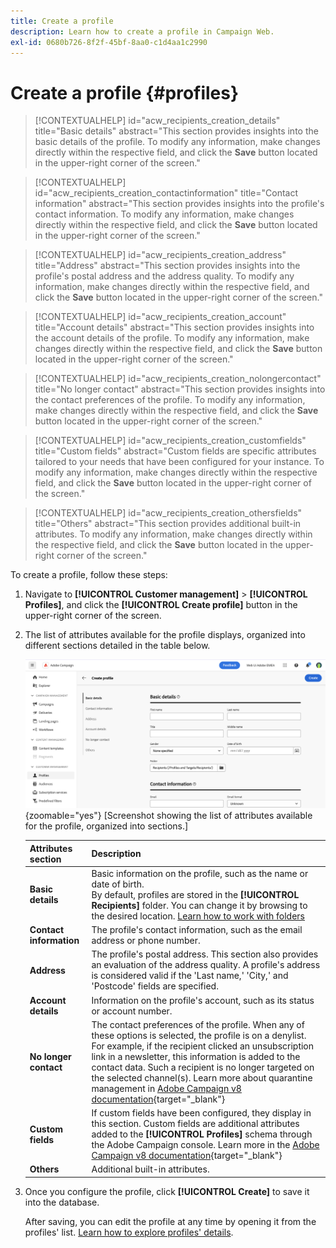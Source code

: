 ```yaml
---
title: Create a profile
description: Learn how to create a profile in Campaign Web.
exl-id: 0680b726-8f2f-45bf-8aa0-c1d4aa1c2990
---
```

# Create a profile {#profiles}

>[!CONTEXTUALHELP]
>id="acw_recipients_creation_details"
>title="Basic details"
>abstract="This section provides insights into the basic details of the profile. To modify any information, make changes directly within the respective field, and click the **Save** button located in the upper-right corner of the screen."

>[!CONTEXTUALHELP]
>id="acw_recipients_creation_contactinformation"
>title="Contact information"
>abstract="This section provides insights into the profile's contact information. To modify any information, make changes directly within the respective field, and click the **Save** button located in the upper-right corner of the screen."

>[!CONTEXTUALHELP]
>id="acw_recipients_creation_address"
>title="Address"
>abstract="This section provides insights into the profile's postal address and the address quality. To modify any information, make changes directly within the respective field, and click the **Save** button located in the upper-right corner of the screen."

>[!CONTEXTUALHELP]
>id="acw_recipients_creation_account"
>title="Account details"
>abstract="This section provides insights into the account details of the profile. To modify any information, make changes directly within the respective field, and click the **Save** button located in the upper-right corner of the screen."

>[!CONTEXTUALHELP]
>id="acw_recipients_creation_nolongercontact"
>title="No longer contact"
>abstract="This section provides insights into the contact preferences of the profile. To modify any information, make changes directly within the respective field, and click the **Save** button located in the upper-right corner of the screen."

>[!CONTEXTUALHELP]
>id="acw_recipients_creation_customfields"
>title="Custom fields"
>abstract="Custom fields are specific attributes tailored to your needs that have been configured for your instance. To modify any information, make changes directly within the respective field, and click the **Save** button located in the upper-right corner of the screen."

>[!CONTEXTUALHELP]
>id="acw_recipients_creation_othersfields"
>title="Others"
>abstract="This section provides additional built-in attributes. To modify any information, make changes directly within the respective field, and click the **Save** button located in the upper-right corner of the screen."

To create a profile, follow these steps:

1. Navigate to **[!UICONTROL Customer management]** > **[!UICONTROL Profiles]**, and click the **[!UICONTROL Create profile]** button in the upper-right corner of the screen.

1. The list of attributes available for the profile displays, organized into different sections detailed in the table below.

    ![](assets/create-profile.png){zoomable="yes"} [Screenshot showing the list of attributes available for the profile, organized into sections.]

    |Attributes section|Description|
    |  ---  |  ---  |
    |**Basic details**|Basic information on the profile, such as the name or date of birth.<br/>By default, profiles are stored in the **[!UICONTROL Recipients]** folder. You can change it by browsing to the desired location. [Learn how to work with folders](../get-started/permissions.md#folders)|
    |**Contact information**|The profile's contact information, such as the email address or phone number.|
    |**Address**|The profile's postal address. This section also provides an evaluation of the address quality. A profile's address is considered valid if the 'Last name,' 'City,' and 'Postcode' fields are specified.|
    |**Account details**|Information on the profile's account, such as its status or account number.|
    |**No longer contact**|The contact preferences of the profile. When any of these options is selected, the profile is on a denylist.<br/>For example, if the recipient clicked an unsubscription link in a newsletter, this information is added to the contact data. Such a recipient is no longer targeted on the selected channel(s). Learn more about quarantine management in [Adobe Campaign v8 documentation](https://experienceleague.adobe.com/docs/campaign/campaign-v8/send/failures/quarantines.html){target="_blank"}|
    |**Custom fields**|If custom fields have been configured, they display in this section. Custom fields are additional attributes added to the **[!UICONTROL Profiles]** schema through the Adobe Campaign console. Learn more in the [Adobe Campaign v8 documentation](https://experienceleague.adobe.com/docs/campaign/campaign-v8/developer/shemas-forms/extend-schema.html){target="_blank"}|
    |**Others**|Additional built-in attributes.|

1. Once you configure the profile, click **[!UICONTROL Create]** to save it into the database.

    After saving, you can edit the profile at any time by opening it from the profiles' list. [Learn how to explore profiles' details](profile-view.md).